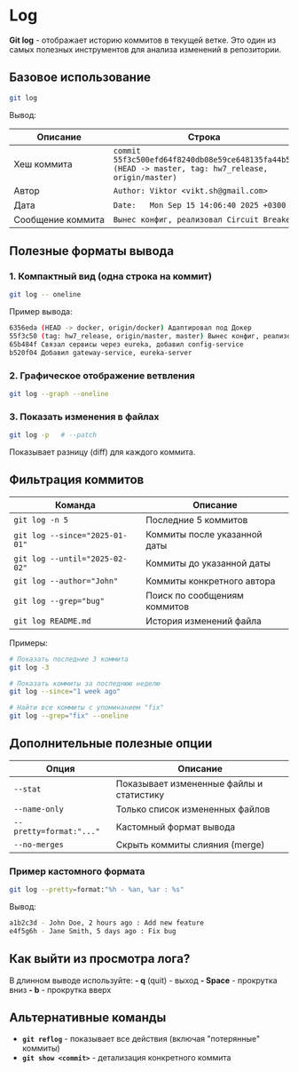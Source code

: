 # Log
**Git log** - отображает историю коммитов в текущей ветке. Это один из самых полезных инструментов для анализа изменений в репозитории.
## Базовое использование
```bash
git log
```
Вывод:

| Описание                       | Строка                                                                                              |
| ------------------------------ | --------------------------------------------------------------------------------------------------- |
| Хеш коммита                    | `commit 55f3c500efd64f8240db08e59ce648135fa44b56 (HEAD -> master, tag: hw7_release, origin/master)` |
| Автор                          | `Author: Viktor <vikt.sh@gmail.com>`                                                                |
| Дата                           | `Date:   Mon Sep 15 14:06:40 2025 +0300`                                                            |
| <nobr>Сообщение коммита</nobr> | `Вынес конфиг, реализовал Circuit Breaker`                                                          |
## Полезные форматы вывода
### 1. Компактный вид (одна строка на коммит)
```bash
git log -- oneline
```
Пример вывода:
```bash
6356eda (HEAD -> docker, origin/docker) Адаптировал под Докер
55f3c50 (tag: hw7_release, origin/master, master) Вынес конфиг, реализовал Circuit Breaker
65b484f Связал сервисы через eureka, добавил config-service
b520f04 Добавил gateway-service, eureka-server
```
### 2. Графическое отображение ветвления
```bash
git log --graph --oneline
```
### 3. Показать изменения в файлах
```bash
git log -p   # --patch
```
Показывает разницу (diff) для каждого коммита.
## Фильтрация коммитов

| Команда                        | Описание                     |
| ------------------------------ | ---------------------------- |
| `git log -n 5`                 | Последние 5 коммитов         |
| `git log --since="2025-01-01"` | Коммиты после указанной даты |
| `git log --until="2025-02-02"` | Коммиты до указанной даты    |
| `git log --author="John"`      | Коммиты конкретного автора   |
| `git log --grep="bug"`         | Поиск по сообщениям коммитов |
| `git log README.md`            | История изменений файла      |
Примеры:
```bash
# Показать последние 3 коммита
git log -3

# Показать коммиты за последнюю неделю
git log --since="1 week ago"

# Найти все коммиты с упоминанием "fix"
git log --grep="fix" --oneline
```
## Дополнительные полезные опции

| Опция                   | Описание                                 |
| ----------------------- | ---------------------------------------- |
| `--stat`                | Показывает измененные файлы и статистику |
| `--name-only`           | Только список измененных файлов          |
| `--pretty=format:"..."` | Кастомный формат вывода                  |
| `--no-merges`           | Скрыть коммиты слияния (merge)           |
### Пример кастомного формата
```bash
git log --pretty=format:"%h - %an, %ar : %s"
```
Вывод:
```bash
a1b2c3d - John Doe, 2 hours ago : Add new feature
e4f5g6h - Jane Smith, 5 days ago : Fix bug
```
## Как выйти из просмотра лога?
В длинном выводе используйте:
**\- q** (quit) - выход
**\- Space** - прокрутка вниз
**\- b** - прокрутка вверх
## Альтернативные команды
- **`git reflog`** - показывает все действия (включая "потерянные" коммиты)
- **`git show <commit>`** - детализация конкретного коммита
